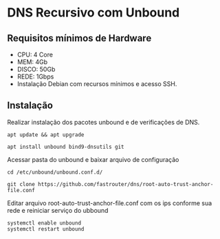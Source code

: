 # DNS Recursivo com Unbound

## Requisitos mínimos de Hardware

* CPU: 4 Core
* MEM: 4Gb
* DISCO: 50Gb
* REDE: 1Gbps
* Instalação Debian com recursos mínimos e acesso SSH.

## Instalação

Realizar instalação dos pacotes unbound e de verificações de DNS.

```
apt update && apt upgrade

apt install unbound bind9-dnsutils git
```

Acessar pasta do unbound e baixar arquivo de configuração

```
cd /etc/unbound/unbound.conf.d/

git clone https://github.com/fastrouter/dns/root-auto-trust-anchor-file.conf

```

Editar arquivo root-auto-trust-anchor-file.conf com os ips conforme sua rede e reiniciar serviço do ubbound

```
systemctl enable unbound
systemctl restart unbound

```





